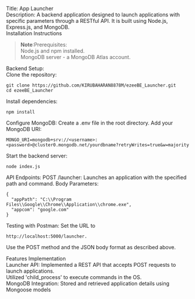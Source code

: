 
Title: App Launcher<br />
Description: A backend application designed to launch applications with specific parameters through a RESTful API. It is built using Node.js, Express.js, and MongoDB.<br />
Installation Instructions<br />
> **Note**:Prerequisites:<br />
Node.js and npm installed.<br />
MongoDB server - a MongoDB Atlas account.<br />

Backend Setup:<br />
Clone the repository:
```shell
git clone https://github.com/KIRUBAHARAN8878M/ezeeBE_Launcher.git
cd ezeeBE_Launcher
```
Install dependencies:
```shell
npm install
```
Configure MongoDB:
Create a .env file in the root directory.
Add your MongoDB URI:
```shell
MONGO_URI=mongodb+srv://<username>:<password>@cluster0.mongodb.net/yourdbname?retryWrites=true&w=majority
```
Start the backend server:
```shell
node index.js
```

API Endpoints:
POST /launcher: Launches an application with the specified path and command.
Body Parameters:
```shell
{
  "appPath": "C:\\Program Files\\Google\\Chrome\\Application\\chrome.exe",
  "appcom": "google.com"
}
```

Testing with Postman:
Set the URL to 
```shell
http://localhost:5000/launcher.
```
Use the POST method and the JSON body format as described above.<br />

Features Implementation<br />
Launcher API:
Implemented a REST API that accepts POST requests to launch applications.<br />
Utilized 'child_process' to execute commands in the OS.<br />
MongoDB Integration:
Stored and retrieved application details using Mongoose models
